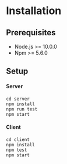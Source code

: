 # Installation #

## Prerequisites
* Node.js >= 10.0.0
* Npm >= 5.6.0

## Setup ##

#### Server ####
```
cd server
npm install
npm run test
npm start
```

#### Client ####
```
cd client
npm install
npm test
npm start
```
